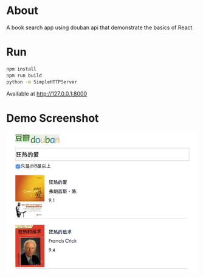 # About

A book search app using douban api that demonstrate the basics of React

# Run

```sh
npm install
npm run build
python -m SimpleHTTPServer
```
Available at http://127.0.0.1:8000

# Demo Screenshot

![Demo](demo.png)

